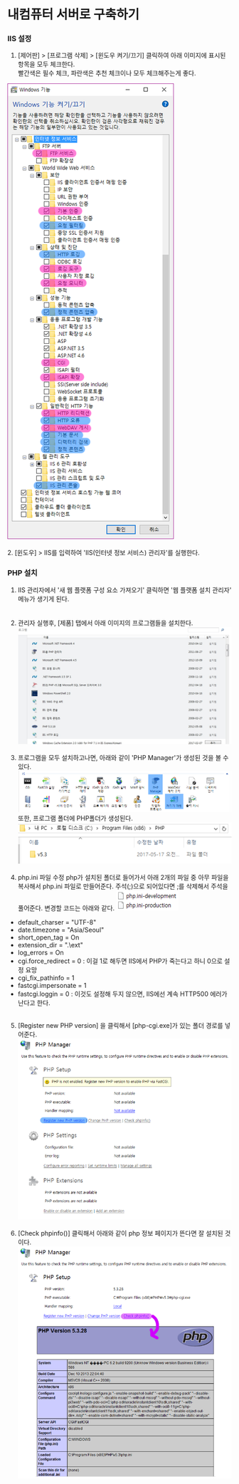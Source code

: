 # 내컴퓨터 서버로 구축하기

### IIS 설정
1. [제어판] > [프로그램 삭제] > [윈도우 켜기/끄기] 클릭하여 아래 이미지에 표시된 항목을 모두 체크한다.<br>빨간색은 필수 체크, 파란색은 추천 체크이나 모두 체크해주는게 좋다.

![](https://raw.githubusercontent.com/vlueviolet/vlueviolet.github.io/master/iis_setting/img/img.png)
<br><br>
2. [윈도우] > IIS를 입력하여 'IIS(인터넷 정보 서비스) 관리자'를 실행한다.

### PHP 설치
1. IIS 관리자에서 '새 웹 플랫폼 구성 요소 가져오기' 클릭하면 '웹 플랫폼 설치 관리자' 메뉴가 생기게 된다.<br>
<br><br>
2. 관리자 실행후, [제품] 탭에서 아래 이미지의 프로그램들을 설치한다.<br>
  ![](https://raw.githubusercontent.com/vlueviolet/vlueviolet.github.io/master/iis_setting/img/img3.jpg)
<br><br>
3. 프로그램을 모두 설치하고나면, 아래와 같이 'PHP Manager'가 생성된 것을 볼 수 있다.<br>
  ![](https://raw.githubusercontent.com/vlueviolet/vlueviolet.github.io/master/iis_setting/img/img10.png)
   또한, 프로그램 폴더에 PHP폴더가 생성된다.<br>
  ![](https://raw.githubusercontent.com/vlueviolet/vlueviolet.github.io/master/iis_setting/img/img8.png)
<br><br>
4. php.ini 파일 수정
  php가 설치된 폴더로 들어가서 아래 2개의 파일 중 아무 파일을 복사해서 php.ini 파일로 만들어준다.
  주석(;)으로 되어있다면 ;를 삭제해서 주석을 풀어준다. 변경할 코드는 아래와 같다.
  ![](https://raw.githubusercontent.com/vlueviolet/vlueviolet.github.io/master/iis_setting/img/img12.png)

  + default_charser = "UTF-8"
  + date.timezone = "Asia/Seoul"
  + short_open_tag = On
  + extension_dir = ".\ext"
  + log_errors = On
  + cgi.force_redirect = 0 : 이걸 1로 해두면 IIS에서 PHP가 죽는다고 하니 0으로 설정 요망 
  + cgi_fix_pathinfo = 1 
  + fastcgi.impersonate = 1 
  + fastcgi.loggin = 0 : 이것도 설정해 두지 않으면, IIS에선 계속 HTTP500 에러가 난다고 한다.
  <br><br>

5. [Register new PHP version] 을 클릭해서 [php-cgi.exe]가 있는 폴더 경로를 넣어준다.<br>
  ![](https://raw.githubusercontent.com/vlueviolet/vlueviolet.github.io/master/iis_setting/img/img9.png)
<br><br>
6. [Check phpinfo()] 클릭해서 아래와 같이 php 정보 페이지가 뜬다면 잘 설치된 것이다.<br>
  ![](https://raw.githubusercontent.com/vlueviolet/vlueviolet.github.io/master/iis_setting/img/img11.png)
